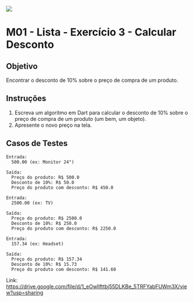 ﻿![](https://i.imgur.com/xG74tOh.png)

# M01 - Lista - Exercício 3 - Calcular Desconto

## Objetivo

Encontrar o desconto de 10% sobre o preço de compra de um produto.

## Instruções

1. Escreva um algoritmo em Dart para calcular o desconto de 10% sobre o preço de compra de um produto (um bem, um objeto).
2. Apresente o novo preço na tela.

## Casos de Testes

```
Entrada:
  500.00 (ex: Monitor 24")

Saída:
  Preço do produto: R$ 500.0
  Desconto de 10%: R$ 50.0
  Preço do produto com desconto: R$ 450.0
```
	
```
Entrada:
  2500.00 (ex: TV)

Saída:
  Preço do produto: R$ 2500.0
  Desconto de 10%: R$ 250.0
  Preço do produto com desconto: R$ 2250.0
```
	
```
Entrada:
  157.34 (ex: Headset)

Saída:
  Preço do produto: R$ 157.34
  Desconto de 10%: R$ 15.73
  Preço do produto com desconto: R$ 141.60
```

Link: https://drive.google.com/file/d/1_eOwllfttbj55DLKBe_5TRFYabFUWm3X/view?usp=sharing
